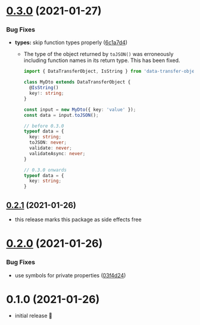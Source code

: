 # [0.3.0](https://github.com/danielegarciav/data-transfer-object/compare/v0.2.1...v0.3.0) (2021-01-27)

### Bug Fixes

- **types:** skip function types properly ([6c1a7d4](https://github.com/danielegarciav/data-transfer-object/commit/6c1a7d48f4de8ac58dcc4cf832213373024988ce))

  - The type of the object returned by `toJSON()` was erroneously including function names in its return type. This has been fixed.

    ```typescript
    import { DataTransferObject, IsString } from 'data-transfer-object';

    class MyDto extends DataTransferObject {
      @IsString()
      key!: string;
    }

    const input = new MyDto({ key: 'value' });
    const data = input.toJSON();

    // before 0.3.0
    typeof data = {
      key: string;
      toJSON: never;
      validate: never;
      validateAsync: never;
    }

    // 0.3.0 onwards
    typeof data = {
      key: string;
    }
    ```

## [0.2.1](https://github.com/danielegarciav/data-transfer-object/compare/v0.2.0...v0.2.1) (2021-01-26)

- this release marks this package as side effects free

# [0.2.0](https://github.com/danielegarciav/data-transfer-object/compare/v0.1.0...v0.2.0) (2021-01-26)

### Bug Fixes

- use symbols for private properties ([03f4d24](https://github.com/danielegarciav/data-transfer-object/commit/03f4d248d123bd64601dc49a96af741679a8037b))

# 0.1.0 (2021-01-26)

- initial release 🎉
